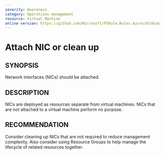 ```yaml
---
severity: Awareness
category: Operations management
resource: Virtual Machine
online version: https://github.com/Microsoft/PSRule.Rules.Azure/blob/master/docs/rules/en/Azure.VM.NICAttached.md
---
```


# Attach NIC or clean up

## SYNOPSIS

Network interfaces (NICs) should be attached.

## DESCRIPTION

NICs are deployed as resources separate from virtual machines.
NICs that are not attached to a virtual machine perform no purpose.

## RECOMMENDATION

Consider cleaning up NICs that are not required to reduce management complexity.
Also consider using Resource Groups to help manage the lifecycle of related resources together.
